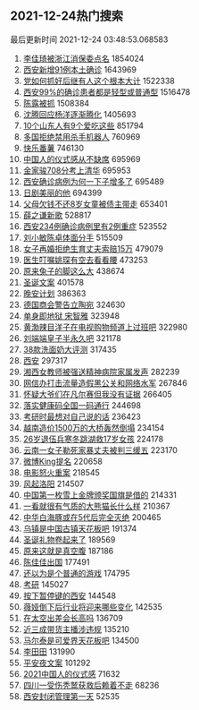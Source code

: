 ## 2021-12-24热门搜索 
最后更新时间 2021-12-24 03:48:53.068583 
1. [李佳琦被浙江消保委点名](https://s.weibo.com/weibo?q=%23%E6%9D%8E%E4%BD%B3%E7%90%A6%E8%A2%AB%E6%B5%99%E6%B1%9F%E6%B6%88%E4%BF%9D%E5%A7%94%E7%82%B9%E5%90%8D%23&Refer=top) 1854024
1. [西安新增91例本土确诊](https://s.weibo.com/weibo?q=%23%E8%A5%BF%E5%AE%89%E6%96%B0%E5%A2%9E91%E4%BE%8B%E6%9C%AC%E5%9C%9F%E7%A1%AE%E8%AF%8A%23&Refer=top) 1643969
1. [党如何抓好后继有人这个根本大计](https://s.weibo.com/weibo?q=%23%E5%85%9A%E5%A6%82%E4%BD%95%E6%8A%93%E5%A5%BD%E5%90%8E%E7%BB%A7%E6%9C%89%E4%BA%BA%E8%BF%99%E4%B8%AA%E6%A0%B9%E6%9C%AC%E5%A4%A7%E8%AE%A1%23&Refer=top) 1522338
1. [西安99%的确诊患者都是轻型或普通型](https://s.weibo.com/weibo?q=%23%E8%A5%BF%E5%AE%8999%25%E7%9A%84%E7%A1%AE%E8%AF%8A%E6%82%A3%E8%80%85%E9%83%BD%E6%98%AF%E8%BD%BB%E5%9E%8B%E6%88%96%E6%99%AE%E9%80%9A%E5%9E%8B%23&Refer=top) 1516478
1. [陈露被抓](https://s.weibo.com/weibo?q=%23%E9%99%88%E9%9C%B2%E8%A2%AB%E6%8A%93%23&Refer=top) 1508384
1. [沈腾回应杨洋逐渐腾化](https://s.weibo.com/weibo?q=%23%E6%B2%88%E8%85%BE%E5%9B%9E%E5%BA%94%E6%9D%A8%E6%B4%8B%E9%80%90%E6%B8%90%E8%85%BE%E5%8C%96%23&Refer=top) 1405693
1. [10个山东人有9个爱吃这些](https://s.weibo.com/weibo?q=%2310%E4%B8%AA%E5%B1%B1%E4%B8%9C%E4%BA%BA%E6%9C%899%E4%B8%AA%E7%88%B1%E5%90%83%E8%BF%99%E4%BA%9B%23&Refer=top) 851794
1. [多国拒绝禁用杀手机器人](https://s.weibo.com/weibo?q=%23%E5%A4%9A%E5%9B%BD%E6%8B%92%E7%BB%9D%E7%A6%81%E7%94%A8%E6%9D%80%E6%89%8B%E6%9C%BA%E5%99%A8%E4%BA%BA%23&Refer=top) 760969
1. [快乐番薯](https://s.weibo.com/weibo?q=%23%E5%BF%AB%E4%B9%90%E7%95%AA%E8%96%AF%23&Refer=top) 746130
1. [中国人的仪式感从不缺席](https://s.weibo.com/weibo?q=%23%E4%B8%AD%E5%9B%BD%E4%BA%BA%E7%9A%84%E4%BB%AA%E5%BC%8F%E6%84%9F%E4%BB%8E%E4%B8%8D%E7%BC%BA%E5%B8%AD%23&Refer=top) 695969
1. [金家骏708分考上清华](https://s.weibo.com/weibo?q=%23%E9%87%91%E5%AE%B6%E9%AA%8F708%E5%88%86%E8%80%83%E4%B8%8A%E6%B8%85%E5%8D%8E%23&Refer=top) 695953
1. [西安确诊病例为何一下子增多了](https://s.weibo.com/weibo?q=%23%E8%A5%BF%E5%AE%89%E7%A1%AE%E8%AF%8A%E7%97%85%E4%BE%8B%E4%B8%BA%E4%BD%95%E4%B8%80%E4%B8%8B%E5%AD%90%E5%A2%9E%E5%A4%9A%E4%BA%86%23&Refer=top) 695489
1. [日剧美丽的他](https://s.weibo.com/weibo?q=%E6%97%A5%E5%89%A7%E7%BE%8E%E4%B8%BD%E7%9A%84%E4%BB%96&Refer=top) 694399
1. [父母欠钱不还8岁女童被债主带走](https://s.weibo.com/weibo?q=%23%E7%88%B6%E6%AF%8D%E6%AC%A0%E9%92%B1%E4%B8%8D%E8%BF%988%E5%B2%81%E5%A5%B3%E7%AB%A5%E8%A2%AB%E5%80%BA%E4%B8%BB%E5%B8%A6%E8%B5%B0%23&Refer=top) 653401
1. [薛之谦新歌](https://s.weibo.com/weibo?q=%E8%96%9B%E4%B9%8B%E8%B0%A6%E6%96%B0%E6%AD%8C&Refer=top) 528817
1. [西安234例确诊病例里有2例重症](https://s.weibo.com/weibo?q=%23%E8%A5%BF%E5%AE%89234%E4%BE%8B%E7%A1%AE%E8%AF%8A%E7%97%85%E4%BE%8B%E9%87%8C%E6%9C%892%E4%BE%8B%E9%87%8D%E7%97%87%23&Refer=top) 523552
1. [刘小敏陈卓体面分手](https://s.weibo.com/weibo?q=%23%E5%88%98%E5%B0%8F%E6%95%8F%E9%99%88%E5%8D%93%E4%BD%93%E9%9D%A2%E5%88%86%E6%89%8B%23&Refer=top) 515509
1. [女子再婚拒绝生育丈夫索赔15万](https://s.weibo.com/weibo?q=%23%E5%A5%B3%E5%AD%90%E5%86%8D%E5%A9%9A%E6%8B%92%E7%BB%9D%E7%94%9F%E8%82%B2%E4%B8%88%E5%A4%AB%E7%B4%A2%E8%B5%9415%E4%B8%87%23&Refer=top) 479079
1. [医生叮嘱姚琛有空去看看腰](https://s.weibo.com/weibo?q=%23%E5%8C%BB%E7%94%9F%E5%8F%AE%E5%98%B1%E5%A7%9A%E7%90%9B%E6%9C%89%E7%A9%BA%E5%8E%BB%E7%9C%8B%E7%9C%8B%E8%85%B0%23&Refer=top) 473253
1. [原来兔子的脚这么大](https://s.weibo.com/weibo?q=%23%E5%8E%9F%E6%9D%A5%E5%85%94%E5%AD%90%E7%9A%84%E8%84%9A%E8%BF%99%E4%B9%88%E5%A4%A7%23&Refer=top) 438674
1. [圣诞文案](https://s.weibo.com/weibo?q=%E5%9C%A3%E8%AF%9E%E6%96%87%E6%A1%88&Refer=top) 401578
1. [晚安计划](https://s.weibo.com/weibo?q=%23%E6%99%9A%E5%AE%89%E8%AE%A1%E5%88%92%23&Refer=top) 386363
1. [德国商会警告立陶宛](https://s.weibo.com/weibo?q=%E5%BE%B7%E5%9B%BD%E5%95%86%E4%BC%9A%E8%AD%A6%E5%91%8A%E7%AB%8B%E9%99%B6%E5%AE%9B&Refer=top) 324630
1. [单身即地狱 宋智雅](https://s.weibo.com/weibo?q=%E5%8D%95%E8%BA%AB%E5%8D%B3%E5%9C%B0%E7%8B%B1%20%E5%AE%8B%E6%99%BA%E9%9B%85&Refer=top) 323948
1. [黄渤辣目洋子在电视购物频道上过班吧](https://s.weibo.com/weibo?q=%23%E9%BB%84%E6%B8%A4%E8%BE%A3%E7%9B%AE%E6%B4%8B%E5%AD%90%E5%9C%A8%E7%94%B5%E8%A7%86%E8%B4%AD%E7%89%A9%E9%A2%91%E9%81%93%E4%B8%8A%E8%BF%87%E7%8F%AD%E5%90%A7%23&Refer=top) 322980
1. [刘端端皇子半永久吧](https://s.weibo.com/weibo?q=%23%E5%88%98%E7%AB%AF%E7%AB%AF%E7%9A%87%E5%AD%90%E5%8D%8A%E6%B0%B8%E4%B9%85%E5%90%A7%23&Refer=top) 321178
1. [38款洗面奶大评测](https://s.weibo.com/weibo?q=%2338%E6%AC%BE%E6%B4%97%E9%9D%A2%E5%A5%B6%E5%A4%A7%E8%AF%84%E6%B5%8B%23&Refer=top) 317435
1. [西安](https://s.weibo.com/weibo?q=%23%E8%A5%BF%E5%AE%89%23&Refer=top) 297317
1. [湘西女教师被强送精神病院家属发声](https://s.weibo.com/weibo?q=%23%E6%B9%98%E8%A5%BF%E5%A5%B3%E6%95%99%E5%B8%88%E8%A2%AB%E5%BC%BA%E9%80%81%E7%B2%BE%E7%A5%9E%E7%97%85%E9%99%A2%E5%AE%B6%E5%B1%9E%E5%8F%91%E5%A3%B0%23&Refer=top) 282239
1. [网信办打击流量造假黑公关和网络水军](https://s.weibo.com/weibo?q=%23%E7%BD%91%E4%BF%A1%E5%8A%9E%E6%89%93%E5%87%BB%E6%B5%81%E9%87%8F%E9%80%A0%E5%81%87%E9%BB%91%E5%85%AC%E5%85%B3%E5%92%8C%E7%BD%91%E7%BB%9C%E6%B0%B4%E5%86%9B%23&Refer=top) 267846
1. [怀疑大爷们在凡尔赛但我没有证据](https://s.weibo.com/weibo?q=%23%E6%80%80%E7%96%91%E5%A4%A7%E7%88%B7%E4%BB%AC%E5%9C%A8%E5%87%A1%E5%B0%94%E8%B5%9B%E4%BD%86%E6%88%91%E6%B2%A1%E6%9C%89%E8%AF%81%E6%8D%AE%23&Refer=top) 266405
1. [落实健康码全国一码通行](https://s.weibo.com/weibo?q=%23%E8%90%BD%E5%AE%9E%E5%81%A5%E5%BA%B7%E7%A0%81%E5%85%A8%E5%9B%BD%E4%B8%80%E7%A0%81%E9%80%9A%E8%A1%8C%23&Refer=top) 244698
1. [考研时最想对自己说的话](https://s.weibo.com/weibo?q=%23%E8%80%83%E7%A0%94%E6%97%B6%E6%9C%80%E6%83%B3%E5%AF%B9%E8%87%AA%E5%B7%B1%E8%AF%B4%E7%9A%84%E8%AF%9D%23&Refer=top) 236423
1. [越南造价1500万的大桥轰然倒塌](https://s.weibo.com/weibo?q=%23%E8%B6%8A%E5%8D%97%E9%80%A0%E4%BB%B71500%E4%B8%87%E7%9A%84%E5%A4%A7%E6%A1%A5%E8%BD%B0%E7%84%B6%E5%80%92%E5%A1%8C%23&Refer=top) 234154
1. [26岁退伍兵寒冬跳湖救17岁女孩](https://s.weibo.com/weibo?q=%2326%E5%B2%81%E9%80%80%E4%BC%8D%E5%85%B5%E5%AF%92%E5%86%AC%E8%B7%B3%E6%B9%96%E6%95%9117%E5%B2%81%E5%A5%B3%E5%AD%A9%23&Refer=top) 224178
1. [云南一女子勒死家暴丈夫被判三缓五](https://s.weibo.com/weibo?q=%23%E4%BA%91%E5%8D%97%E4%B8%80%E5%A5%B3%E5%AD%90%E5%8B%92%E6%AD%BB%E5%AE%B6%E6%9A%B4%E4%B8%88%E5%A4%AB%E8%A2%AB%E5%88%A4%E4%B8%89%E7%BC%93%E4%BA%94%23&Refer=top) 223170
1. [微博King提名](https://s.weibo.com/weibo?q=%E5%BE%AE%E5%8D%9AKing%E6%8F%90%E5%90%8D&Refer=top) 220658
1. [电影怒火重案](https://s.weibo.com/weibo?q=%23%E7%94%B5%E5%BD%B1%E6%80%92%E7%81%AB%E9%87%8D%E6%A1%88%23&Refer=top) 218545
1. [风起洛阳](https://s.weibo.com/weibo?q=%E9%A3%8E%E8%B5%B7%E6%B4%9B%E9%98%B3&Refer=top) 214507
1. [中国第一枚雪上金牌颁奖国旗是借的](https://s.weibo.com/weibo?q=%23%E4%B8%AD%E5%9B%BD%E7%AC%AC%E4%B8%80%E6%9E%9A%E9%9B%AA%E4%B8%8A%E9%87%91%E7%89%8C%E9%A2%81%E5%A5%96%E5%9B%BD%E6%97%97%E6%98%AF%E5%80%9F%E7%9A%84%23&Refer=top) 214331
1. [一看就很有气质的大熊猫长什么样](https://s.weibo.com/weibo?q=%E4%B8%80%E7%9C%8B%E5%B0%B1%E5%BE%88%E6%9C%89%E6%B0%94%E8%B4%A8%E7%9A%84%E5%A4%A7%E7%86%8A%E7%8C%AB%E9%95%BF%E4%BB%80%E4%B9%88%E6%A0%B7&Refer=top) 210367
1. [中华白海豚或在5代后完全灭绝](https://s.weibo.com/weibo?q=%23%E4%B8%AD%E5%8D%8E%E7%99%BD%E6%B5%B7%E8%B1%9A%E6%88%96%E5%9C%A85%E4%BB%A3%E5%90%8E%E5%AE%8C%E5%85%A8%E7%81%AD%E7%BB%9D%23&Refer=top) 200465
1. [乌镇是中国古镇天花板吧](https://s.weibo.com/weibo?q=%23%E4%B9%8C%E9%95%87%E6%98%AF%E4%B8%AD%E5%9B%BD%E5%8F%A4%E9%95%87%E5%A4%A9%E8%8A%B1%E6%9D%BF%E5%90%A7%23&Refer=top) 191374
1. [圣诞礼物卷起来了](https://s.weibo.com/weibo?q=%23%E5%9C%A3%E8%AF%9E%E7%A4%BC%E7%89%A9%E5%8D%B7%E8%B5%B7%E6%9D%A5%E4%BA%86%23&Refer=top) 189569
1. [原来这就是真空腹](https://s.weibo.com/weibo?q=%23%E5%8E%9F%E6%9D%A5%E8%BF%99%E5%B0%B1%E6%98%AF%E7%9C%9F%E7%A9%BA%E8%85%B9%23&Refer=top) 187186
1. [陈佳佳出国](https://s.weibo.com/weibo?q=%23%E9%99%88%E4%BD%B3%E4%BD%B3%E5%87%BA%E5%9B%BD%23&Refer=top) 177491
1. [还以为是个普通的游戏](https://s.weibo.com/weibo?q=%23%E8%BF%98%E4%BB%A5%E4%B8%BA%E6%98%AF%E4%B8%AA%E6%99%AE%E9%80%9A%E7%9A%84%E6%B8%B8%E6%88%8F%23&Refer=top) 174795
1. [考研](https://s.weibo.com/weibo?q=%E8%80%83%E7%A0%94&Refer=top) 145027
1. [按下暂停键的西安](https://s.weibo.com/weibo?q=%23%E6%8C%89%E4%B8%8B%E6%9A%82%E5%81%9C%E9%94%AE%E7%9A%84%E8%A5%BF%E5%AE%89%23&Refer=top) 144548
1. [薇娅倒下后行业将迎来哪些变化](https://s.weibo.com/weibo?q=%23%E8%96%87%E5%A8%85%E5%80%92%E4%B8%8B%E5%90%8E%E8%A1%8C%E4%B8%9A%E5%B0%86%E8%BF%8E%E6%9D%A5%E5%93%AA%E4%BA%9B%E5%8F%98%E5%8C%96%23&Refer=top) 142535
1. [在太空出差会长高吗](https://s.weibo.com/weibo?q=%23%E5%9C%A8%E5%A4%AA%E7%A9%BA%E5%87%BA%E5%B7%AE%E4%BC%9A%E9%95%BF%E9%AB%98%E5%90%97%23&Refer=top) 136709
1. [近三成带货主播涉违规](https://s.weibo.com/weibo?q=%23%E8%BF%91%E4%B8%89%E6%88%90%E5%B8%A6%E8%B4%A7%E4%B8%BB%E6%92%AD%E6%B6%89%E8%BF%9D%E8%A7%84%23&Refer=top) 135210
1. [马尔泰是可爱界天花板吧](https://s.weibo.com/weibo?q=%23%E9%A9%AC%E5%B0%94%E6%B3%B0%E6%98%AF%E5%8F%AF%E7%88%B1%E7%95%8C%E5%A4%A9%E8%8A%B1%E6%9D%BF%E5%90%A7%23&Refer=top) 134500
1. [李田田](https://s.weibo.com/weibo?q=%E6%9D%8E%E7%94%B0%E7%94%B0&Refer=top) 131990
1. [平安夜文案](https://s.weibo.com/weibo?q=%E5%B9%B3%E5%AE%89%E5%A4%9C%E6%96%87%E6%A1%88&Refer=top) 101292
1. [2021中国人的仪式感](https://s.weibo.com/weibo?q=%232021%E4%B8%AD%E5%9B%BD%E4%BA%BA%E7%9A%84%E4%BB%AA%E5%BC%8F%E6%84%9F%23&Refer=top) 71632
1. [四川一受伤秃鹫获救后赖着不走](https://s.weibo.com/weibo?q=%23%E5%9B%9B%E5%B7%9D%E4%B8%80%E5%8F%97%E4%BC%A4%E7%A7%83%E9%B9%AB%E8%8E%B7%E6%95%91%E5%90%8E%E8%B5%96%E7%9D%80%E4%B8%8D%E8%B5%B0%23&Refer=top) 68236
1. [西安封闭管理第一天](https://s.weibo.com/weibo?q=%E8%A5%BF%E5%AE%89%E5%B0%81%E9%97%AD%E7%AE%A1%E7%90%86%E7%AC%AC%E4%B8%80%E5%A4%A9&Refer=top) 52535
